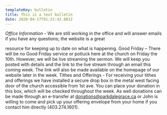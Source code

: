 ```yaml
---
templateKey: bulletin
title: This is a test bulletin
date: 2020-04-17T01:21:43.801Z
---
```

*Office Information* - We are still working in the office and will answer emails if you have any questions; the website is a great




resource for keeping up to date on what is happening.
Good Friday – There will be no Good Friday service or potluck
here at the church on Friday the 10th. However, we will be live
streaming the sermon. We will keep you posted with details and
the link to the live stream through an email this coming week.
The link will also be made available on the homepage of our
website later in the week.
Tithes and Offerings - For receiving your tithes and offerings we
have installed a secure drop box in the metal west facing door of
the church accessible from 1st ave. You can place your donation
in this box, which will be checked throughout the week. As well
donations can be made through an e-transfer at
donations@parkdalegrace.ca or John is willing to come and pick
up your offering envelope from your home if you contact him
directly (403.274.1601).